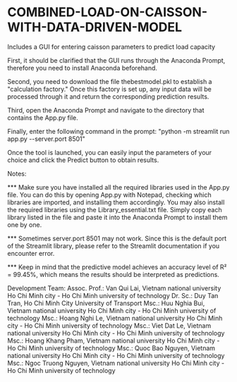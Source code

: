 # COMBINED-LOAD-ON-CAISSON-WITH-DATA-DRIVEN-MODEL
Includes a GUI for entering caisson parameters to predict load capacity

First, it should be clarified that the GUI runs through the Anaconda Prompt, therefore you need to install Anaconda beforehand.

Second, you need to download the file thebestmodel.pkl to establish a "calculation factory." Once this factory is set up, any input data will be processed through it and return the corresponding prediction results.

Third, open the Anaconda Prompt and navigate to the directory that contains the App.py file.

Finally, enter the following command in the prompt: "python -m streamlit run app.py --server.port 8501"

Once the tool is launched, you can easily input the parameters of your choice and click the Predict button to obtain results.

  Notes:
  
  *** Make sure you have installed all the required libraries used in the App.py file. You can do this by opening App.py with Notepad, checking which libraries are imported, and installing them accordingly. You may also install the required libraries using the Library_essential.txt file. Simply copy each library listed in the file and paste it into the Anaconda Prompt to install them one by one.
  
  *** Sometimes server.port 8501 may not work. Since this is the default port of the Streamlit library, please refer to the Streamlit documentation if you encounter error.

  *** Keep in mind that the predictive model achieves an accuracy level of R² = 99.45%, which means the results should be interpreted as predictions.


Development Team:
Assoc. Prof.: Van Qui Lai, Vietnam national university Ho Chi Minh city - Ho Chi Minh university of technology
Dr. Sc.:     Duy Tan Tran, Ho Chi Minh City University of Transport
Msc.:       Huu Nghia Bui, Vietnam national university Ho Chi Minh city - Ho Chi Minh university of technology
Msc.:       Hoang Nghi Le, Vietnam national university Ho Chi Minh city - Ho Chi Minh university of technology
Msc.:       Viet Dat Le, Vietnam national university Ho Chi Minh city - Ho Chi Minh university of technology
Msc.:       Hoang Khang Pham, Vietnam national university Ho Chi Minh city - Ho Chi Minh university of technology
Msc.:       Quoc Bao Nguyen, Vietnam national university Ho Chi Minh city - Ho Chi Minh university of technology
Msc.:       Ngoc Truong Nguyen, Vietnam national university Ho Chi Minh city - Ho Chi Minh university of technology
